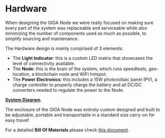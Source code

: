 # Hardware 

When designing the GIGA Node we were really focused on making sure every part of the system was replaceable and serviceable while also minimizing the number of components used as much as possible, to simplify sourcing and maintenance. 

The Hardware design is mainly comprised of 3 elements: 

* The **Light Indicator**: this is a custom LED matrix that showcases the level of connectivity available.  
* The **Node**: this is the brain of the system, which runs speedtests, geo-location, a blockchain node and WiFi hotspot. 
* The **Power Electronics**: this includes a 15W photovoltaic panel (PV), a charge controller to properly charge the battery and all DC/DC converters needed to regulate the power to the Node.

[**System Diagram**](https://drive.google.com/file/d/1ACGRkv9_YpUvIm0GnSjkkKe34PFUtAyD/view?usp=sharing).

The enclosure of the GIGA Node was entirely custom designed and built to be adjustable, portable and transportable in a standard size carry-on for easy travel! 

For a detailed **Bill Of Materials** please check [this document](https://docs.google.com/spreadsheets/d/1M344BFzDwndOonXr7UBz_JfK02XLmgQRAvrM4X4WKnk/edit#gid=1209488619). 
